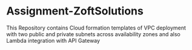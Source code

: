 # Assignment-ZoftSolutions
This Repository contains Cloud formation templates of VPC deployment with two public and private subnets across availability zones and also Lambda integration with API Gateway
